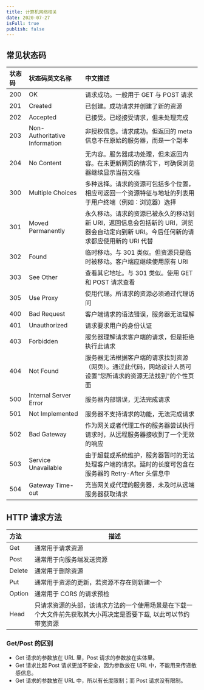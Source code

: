 ```yaml
---
title: 计算机网络相关
date: 2020-07-27
isFull: true
publish: false
---
```


## 常见状态码

| 状态码 | 状态码英文名称                | 中文描述                                                                                                                            |
| :----- | :---------------------------- | :---------------------------------------------------------------------------------------------------------------------------------- |
| 200    | OK                            | 请求成功。一般用于 GET 与 POST 请求                                                                                                 |
| 201    | Created                       | 已创建。成功请求并创建了新的资源                                                                                                    |
| 202    | Accepted                      | 已接受。已经接受请求，但未处理完成                                                                                                  |
| 203    | Non-Authoritative Information | 非授权信息。请求成功。但返回的 meta 信息不在原始的服务器，而是一个副本                                                              |
| 204    | No Content                    | 无内容。服务器成功处理，但未返回内容。在未更新网页的情况下，可确保浏览器继续显示当前文档                                            |
| 300    | Multiple Choices              | 多种选择。请求的资源可包括多个位置，相应可返回一个资源特征与地址的列表用于用户终端（例如：浏览器）选择                              |
| 301    | Moved Permanently             | 永久移动。请求的资源已被永久的移动到新 URI，返回信息会包括新的 URI，浏览器会自动定向到新 URI。今后任何新的请求都应使用新的 URI 代替 |
| 302    | Found                         | 临时移动。与 301 类似。但资源只是临时被移动。客户端应继续使用原有 URI                                                               |
| 303    | See Other                     | 查看其它地址。与 301 类似。使用 GET 和 POST 请求查看                                                                                |
| 305    | Use Proxy                     | 使用代理。所请求的资源必须通过代理访问                                                                                              |
| 400    | Bad Request                   | 客户端请求的语法错误，服务器无法理解                                                                                                |
| 401    | Unauthorized                  | 请求要求用户的身份认证                                                                                                              |
| 403    | Forbidden                     | 服务器理解请求客户端的请求，但是拒绝执行此请求                                                                                      |
| 404    | Not Found                     | 服务器无法根据客户端的请求找到资源（网页）。通过此代码，网站设计人员可设置"您所请求的资源无法找到"的个性页面                        |
| 500    | Internal Server Error         | 服务器内部错误，无法完成请求                                                                                                        |
| 501    | Not Implemented               | 服务器不支持请求的功能，无法完成请求                                                                                                |
| 502    | Bad Gateway                   | 作为网关或者代理工作的服务器尝试执行请求时，从远程服务器接收到了一个无效的响应                                                      |
| 503    | Service Unavailable           | 由于超载或系统维护，服务器暂时的无法处理客户端的请求。延时的长度可包含在服务器的 Retry-After 头信息中                               |
| 504    | Gateway Time-out              | 充当网关或代理的服务器，未及时从远端服务器获取请求                                                                                  |

## HTTP 请求方法

| 方法   | 描述                                                                                                             |
| :----- | ---------------------------------------------------------------------------------------------------------------- |
| Get    | 通常用于请求资源                                                                                                 |
| Post   | 通常用于向服务端发送资源                                                                                         |
| Delete | 通常用于删除资源                                                                                                 |
| Put    | 通常用于资源的更新，若资源不存在则新建一个                                                                       |
| Option | 通常用于 CORS 的请求预检                                                                                         |
| Head   | 只请求资源的头部，该请求方法的一个使用场景是在下载一个大文件前先获取其大小再决定是否要下载, 以此可以节约带宽资源 |

### Get/Post 的区别

- Get 请求的参数放在 URL 里，Post 请求的参数放在实体里。
- Get 请求比起 Post 请求更加不安全，因为参数放在 URL 中，不能用来传递敏感信息。
- Get 请求的参数放在 URL 中，所以有长度限制；而 Post 请求没有限制。
